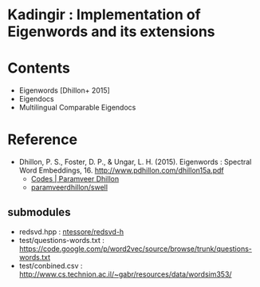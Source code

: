 Kadingir : Implementation of Eigenwords and its extensions
================

# Contents
* Eigenwords [Dhillon+ 2015]
* Eigendocs
* Multilingual Comparable Eigendocs

# Reference
* Dhillon, P. S., Foster, D. P., & Ungar, L. H. (2015). Eigenwords : Spectral Word Embeddings, 16. <http://www.pdhillon.com/dhillon15a.pdf>
    * [Codes | Paramveer Dhillon](http://www.pdhillon.com/code.html)
    * [paramveerdhillon/swell](https://github.com/paramveerdhillon/swell/)
    
## submodules
* redsvd.hpp : [ntessore/redsvd-h](https://github.com/ntessore/redsvd-h)
* test/questions-words.txt : <https://code.google.com/p/word2vec/source/browse/trunk/questions-words.txt>
* test/conbined.csv : <http://www.cs.technion.ac.il/~gabr/resources/data/wordsim353/>

